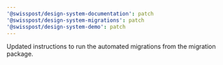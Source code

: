```yaml
---
'@swisspost/design-system-documentation': patch
'@swisspost/design-system-migrations': patch
'@swisspost/design-system-demo': patch
---
```


Updated instructions to run the automated migrations from the migration package.
